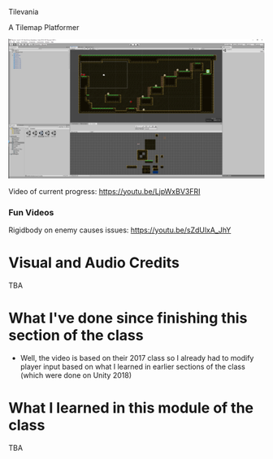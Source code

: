 Tilevania

A Tilemap Platformer

![Screenshot](https://github.com/djotaku/Tilevania/blob/master/Assets/Screenshot/Tilevania-Screenshot-6.png)


Video of current progress: https://youtu.be/LjpWxBV3FRI

### Fun Videos

Rigidbody on enemy causes issues: https://youtu.be/sZdUlxA_JhY

# Visual and Audio Credits

TBA

# What I've done since finishing this section of the class

- Well, the video is based on their 2017 class so I already had to modify player input based on what I learned in earlier sections of the class (which were done on Unity 2018)

# What I learned in this module of the class

TBA
